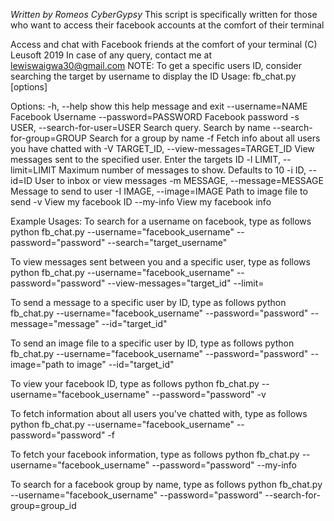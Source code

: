 *Written by Romeos CyberGypsy*
This script is specifically written for those who want to access their facebook accounts at the comfort of their terminal

Access and chat with Facebook friends at the comfort of your terminal
(C) Leusoft 2019
In case of any query, contact me at lewiswaigwa30@gmail.com
NOTE: To get a specific users ID, consider searching the target by username to display the ID
Usage: fb_chat.py [options]

Options:
  -h, --help            show this help message and exit
  --username=NAME       Facebook Username
  --password=PASSWORD   Facebook password
  -s USER, --search-for-user=USER
                        Search query. Search by name
  --search-for-group=GROUP
                        Search for a group by name
  -f                    Fetch info about all users you have chatted with
  -V TARGET_ID, --view-messages=TARGET_ID
                        View messages sent to the specified user. Enter the
                        targets ID
  -l LIMIT, --limit=LIMIT
                        Maximum number of messages to show. Defaults to 10
  -i ID, --id=ID        User to inbox or view messages
  -m MESSAGE, --message=MESSAGE
                        Message to send to user
  -I IMAGE, --image=IMAGE
                        Path to image file to send
  -v                    View my facebook ID
  --my-info             View my facebook info

  Example Usages:
  To search for a username on facebook, type as follows
    python fb_chat.py --username="facebook_username" --password="password" --search="target_username"

  To view messages sent between you and a specific user, type as follows
    python fb_chat.py --username="facebook_username" --password="password" --view-messages="target_id" --limit=<an integer>

  To send a message to a specific user by ID, type as follows
    python fb_chat.py --username="facebook_username" --password="password" --message="message" --id="target_id"

  To send an image file to a specific user by ID, type as follows
    python fb_chat.py --username="facebook_username" --password="password" --image="path to image" --id="target_id"

  To view your facebook ID, type as follows
    python fb_chat.py --username="facebook_username" --password="password" -v

  To fetch information about all users you've chatted with, type as follows
    python fb_chat.py --username="facebook_username" --password="password" -f

  To fetch your facebook information, type as follows
    python fb_chat.py --username="facebook_username" --password="password" --my-info

  To search for a facebook group by name, type as follows
    python fb_chat.py --username="facebook_username" --password="password" --search-for-group=group_id
    
